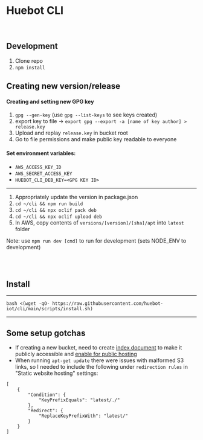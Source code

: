 # Huebot CLI

<br/>

## Development 
1. Clone repo
2. `npm install`

## Creating new version/release

#### Creating and setting new GPG key
1. `gpg --gen-key` (use `gpg --list-keys` to see keys created)
2. export key to file -> `export gpg --export -a [name of key author] > release.key`
3. Upload and replay `release.key` in bucket root
4. Go to file permissions and make public key readable to everyone

#### Set environment variables:

- `AWS_ACCESS_KEY_ID`
- `AWS_SECRET_ACCESS_KEY`
- `HUEBOT_CLI_DEB_KEY=<GPG KEY ID>`

---

1. Appropriately update the version in package.json
2. `cd ~/cli && npm run build`
3. `cd ~/cli && npx oclif pack deb`
4. `cd ~/cli && npx oclif upload deb`
5. In AWS, copy contents of `versions/[version]/[sha]/apt` into `latest` folder

Note: use `npm run dev [cmd]` to run for development (sets NODE_ENV to development)

<br/><br/>

## Install

---

`bash <(wget -qO- https://raw.githubusercontent.com/huebot-iot/cli/main/scripts/install.sh)`

---
## Some setup gotchas
- If creating a new bucket, need to create [index document](https://docs.aws.amazon.com/AmazonS3/latest/userguide/IndexDocumentSupport.html) to make it publicly accessible and [enable for public hosting](https://docs.aws.amazon.com/AmazonS3/latest/userguide/EnableWebsiteHosting.html)
- When running `apt-get update` there were issues with malformed S3 links, so I needed to include the following under `redirection rules` in "Static website hosting" settings:
```
[
    {
        "Condition": {
            "KeyPrefixEquals": "latest/./"
        },
        "Redirect": {
            "ReplaceKeyPrefixWith": "latest/"
        }
    }
]
```
